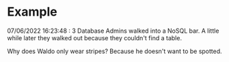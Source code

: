 # Example

<!-- replace-with-date starts -->
07/06/2022 16:23:48 : 3 Database Admins walked into a NoSQL bar. A little while later they walked out because they couldn't find a table.
<!-- replace-with-date ends -->

<!-- replace-with-joke starts -->
Why does Waldo only wear stripes? Because he doesn't want to be spotted.
<!-- replace-with-joke ends -->
